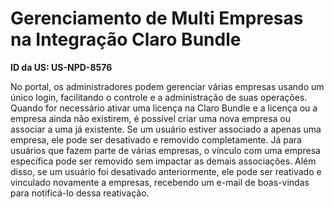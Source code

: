 # Gerenciamento de Multi Empresas na Integração Claro Bundle

**ID da US: US-NPD-8576**

No portal, os administradores podem gerenciar várias empresas usando um único login, facilitando o controle e a administração de suas operações. Quando for necessário ativar uma licença na Claro Bundle e a licença ou a empresa ainda não existirem, é possível criar uma nova empresa ou associar a uma já existente. Se um usuário estiver associado a apenas uma empresa, ele pode ser desativado e removido completamente. Já para usuários que fazem parte de várias empresas, o vínculo com uma empresa específica pode ser removido sem impactar as demais associações. Além disso, se um usuário foi desativado anteriormente, ele pode ser reativado e vinculado novamente a empresas, recebendo um e-mail de boas-vindas para notificá-lo dessa reativação.